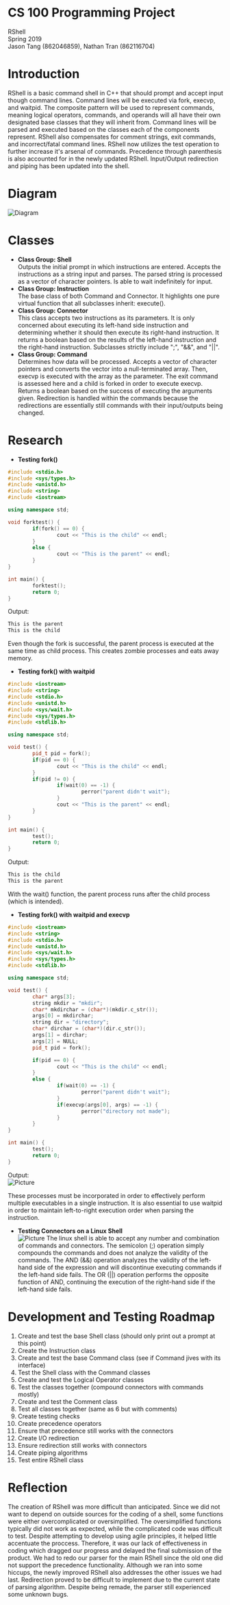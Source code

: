 # CS 100 Programming Project
RShell  
Spring 2019  
Jason Tang (862046859), Nathan Tran (862116704)  

# Introduction
RShell is a basic command shell in C++ that should prompt and accept input though command lines. Command lines will be executed via fork, execvp, and waitpid. The composite pattern will be used to represent commands, meaning logical operators, commands, and operands will all have their own designated base classes that they will inherit from. Command lines will be parsed and executed based on the classes each of the components represent. RShell also compensates for comment strings, exit commands, and incorrect/fatal command lines. RShell now utilizes the test operation to further increase it's arsenal of commands. Precedence through parenthesis is also accounted for in the newly updated RShell. Input/Output redirection and piping has been updated into the shell.

# Diagram
![Diagram](/images/UMLL.png)

# Classes
* **Class Group: Shell**  
Outputs the initial prompt in which instructions are entered. Accepts the instructions as a string input and parses. The parsed string is processed as a vector of character pointers. Is able to wait indefinitely for input.
* **Class Group: Instruction**  
The base class of both Command and Connector. It highlights one pure virtual function that all subclasses inherit: execute(). 
* **Class Group: Connector**  
This class accepts two instructions as its parameters. It is only concerned about executing its left-hand side instruction and determining whether it should then execute its right-hand instruction. It returns a boolean based on the results of the left-hand instruction and the right-hand instruction. Subclasses strictly include ";", "&&", and "||".
* **Class Group: Command**  
Determines how data will be processed. Accepts a vector of character pointers and converts the vector into a null-terminated array. Then, execvp is executed with the array as the parameter. The exit command is assessed here and a child is forked in order to execute execvp. Returns a boolean based on the success of executing the arguments given. Redirection is handled within the commands because the redirections are essentially still commands with their input/outputs being changed.  

# Research

* **Testing fork()**  
```c++
#include <stdio.h>
#include <sys/types.h>
#include <unistd.h>
#include <string>
#include <iostream>

using namespace std;

void forktest() {
        if(fork() == 0) {
                cout << "This is the child" << endl;
        }
        else {
                cout << "This is the parent" << endl;
        }
}

int main() {
        forktest();
        return 0;
}
```

Output:  
```c++
This is the parent
This is the child
```

Even though the fork is successful, the parent process is executed at the same time as child process. This creates zombie processes and eats away memory. 

* **Testing fork() with waitpid**
```c++
#include <iostream>
#include <string>
#include <stdio.h>
#include <unistd.h>
#include <sys/wait.h>
#include <sys/types.h>
#include <stdlib.h>

using namespace std;

void test() {
        pid_t pid = fork();
        if(pid == 0) {
                cout << "This is the child" << endl;
        }
        if(pid != 0) {
                if(wait(0) == -1) {
                        perror("parent didn't wait");
                }
                cout << "This is the parent" << endl;
        }
}

int main() {
        test();
        return 0;
}
```

Output:  
```c++
This is the child
This is the parent
```

With the wait() function, the parent process runs after the child process (which is intended).

* **Testing fork() with waitpid and execvp**

```c++
#include <iostream>
#include <string>
#include <stdio.h>
#include <unistd.h>
#include <sys/wait.h>
#include <sys/types.h>
#include <stdlib.h>

using namespace std;

void test() {
        char* args[3];
        string mkdir = "mkdir";
        char* mkdirchar = (char*)(mkdir.c_str());
        args[0] = mkdirchar;
        string dir = "directory";
        char* dirchar = (char*)(dir.c_str());
        args[1] = dirchar;
        args[2] = NULL;
        pid_t pid = fork();

        if(pid == 0) {
                cout << "This is the child" << endl;
        }
        else {
                if(wait(0) == -1) {
                        perror("parent didn't wait");
                }
                if(execvp(args[0], args) == -1) {
                        perror("directory not made");
                }
        }
}

int main() {
        test();
        return 0;
}

```
Output:  
![Picture](/images/output.PNG)

These processes must be incorporated in order to effectively perform multiple executables in a single instruction. It is also essential to use waitpid in order to maintain left-to-right execution order when parsing the instruction. 

* **Testing Connectors on a Linux Shell**  
![Picture](/images/code.PNG)
The linux shell is able to accept any number and combination of commands and connectors. The semicolon (;) operation simply compounds the commands and does not analyze the validity of the commands. The AND (&&) operation analyzes the validity of the left-hand side of the expression and will discontinue executing commands if the left-hand side fails. The OR (||) operation performs the opposite function of AND, continuing the execution of the right-hand side if the left-hand side fails. 

# Development and Testing Roadmap
1)	Create and test the base Shell class (should only print out a prompt at this point)
2)	Create the Instruction class
3)	Create and test the base Command class (see if Command jives with its interface)
4)	Test the Shell class with the Command classes 
5)	Create and test the Logical Operator classes 
6)	Test the classes together (compound connectors with commands mostly)
7)	Create and test the Comment class
8)	Test all classes together (same as 6 but with comments)
9)	Create testing checks
10)	Create precedence operators
11)	Ensure that precedence still works with the connectors
12)	Create I/O redirection
13)	Ensure redirection still works with connectors
14)	Create piping algorithms
15)	Test entire RShell class

# Reflection
The creation of RShell was more difficult than anticipated. Since we did not want to depend on outside sources for the coding of a shell, some functions were either overcomplicated or oversimplified. The oversimplified functions typically did not work as expected, while the complicated code was difficult to test. Despite attempting to develop using agile principles, it helped little accentuate the proccess. Therefore, it was our lack of effectiveness in coding which dragged our progress and delayed the final submission of the product. We had to redo our parser for the main RShell since the old one did not support the precedence functionality. Although we ran into some hiccups, the newly improved RShell also addresses the other issues we had last. Redirection proved to be difficult to implement due to the current state of parsing algorithm. Despite being remade, the parser still experienced some unknown bugs. 


